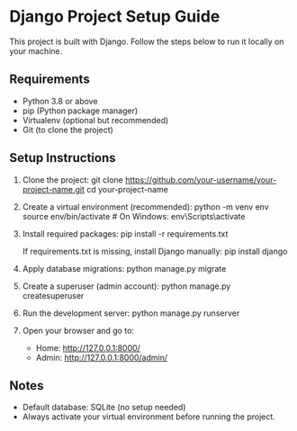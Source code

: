 Django Project Setup Guide
==========================

This project is built with Django. Follow the steps below to run it locally on your machine.

Requirements
------------
- Python 3.8 or above
- pip (Python package manager)
- Virtualenv (optional but recommended)
- Git (to clone the project)

Setup Instructions
------------------

1. Clone the project:
   git clone https://github.com/your-username/your-project-name.git
   cd your-project-name

2. Create a virtual environment (recommended):
   python -m venv env
   source env/bin/activate         # On Windows: env\\Scripts\\activate

3. Install required packages:
   pip install -r requirements.txt

   If requirements.txt is missing, install Django manually:
   pip install django

4. Apply database migrations:
   python manage.py migrate

5. Create a superuser (admin account):
   python manage.py createsuperuser

6. Run the development server:
   python manage.py runserver

7. Open your browser and go to:
   - Home: http://127.0.0.1:8000/
   - Admin: http://127.0.0.1:8000/admin/

Notes
-----
- Default database: SQLite (no setup needed)
- Always activate your virtual environment before running the project.

